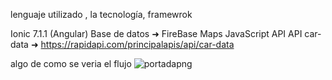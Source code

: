 lenguaje utilizado , la tecnología, framewrok

Ionic 7.1.1 (Angular)
Base de datos ➜ FireBase 
Maps JavaScript API
API car-data ➜ https://rapidapi.com/principalapis/api/car-data

algo de como se veria el flujo 
![portadapng](https://github.com/joelmgnn/aplicacionionic/assets/130099758/fc5fe734-0dcb-4adb-95c8-ee37a1525f18)
